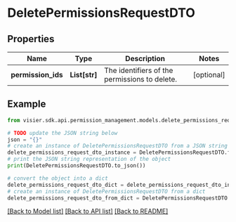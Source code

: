 # DeletePermissionsRequestDTO


## Properties

Name | Type | Description | Notes
------------ | ------------- | ------------- | -------------
**permission_ids** | **List[str]** | The identifiers of the permissions to delete. | [optional] 

## Example

```python
from visier.sdk.api.permission_management.models.delete_permissions_request_dto import DeletePermissionsRequestDTO

# TODO update the JSON string below
json = "{}"
# create an instance of DeletePermissionsRequestDTO from a JSON string
delete_permissions_request_dto_instance = DeletePermissionsRequestDTO.from_json(json)
# print the JSON string representation of the object
print(DeletePermissionsRequestDTO.to_json())

# convert the object into a dict
delete_permissions_request_dto_dict = delete_permissions_request_dto_instance.to_dict()
# create an instance of DeletePermissionsRequestDTO from a dict
delete_permissions_request_dto_from_dict = DeletePermissionsRequestDTO.from_dict(delete_permissions_request_dto_dict)
```
[[Back to Model list]](../README.md#documentation-for-models) [[Back to API list]](../README.md#documentation-for-api-endpoints) [[Back to README]](../README.md)


